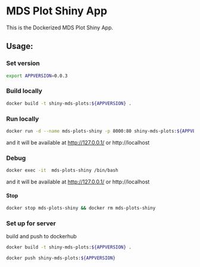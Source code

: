 MDS Plot Shiny App
=======================

This is the Dockerized MDS Plot Shiny App.

## Usage:

### Set version

```sh
export APPVERSION=0.0.3
```


### Build locally

```sh
docker build -t shiny-mds-plots:${APPVERSION} .
```

### Run locally 

```sh
docker run -d --name mds-plots-shiny -p 8000:80 shiny-mds-plots:${APPVERSION}
```

and it will be available at http://127.0.0.1/ or http://localhost


### Debug
```sh
docker exec -it  mds-plots-shiny /bin/bash
```


and it will be available at http://127.0.0.1/ or http://localhost


#### Stop

```sh
docker stop mds-plots-shiny && docker rm mds-plots-shiny
```

### Set up for server
build and push to dockerhub

```sh
docker build -t shiny-mds-plots:${APPVERSION} .
```
```sh
docker push shiny-mds-plots:${APPVERSION}
```

